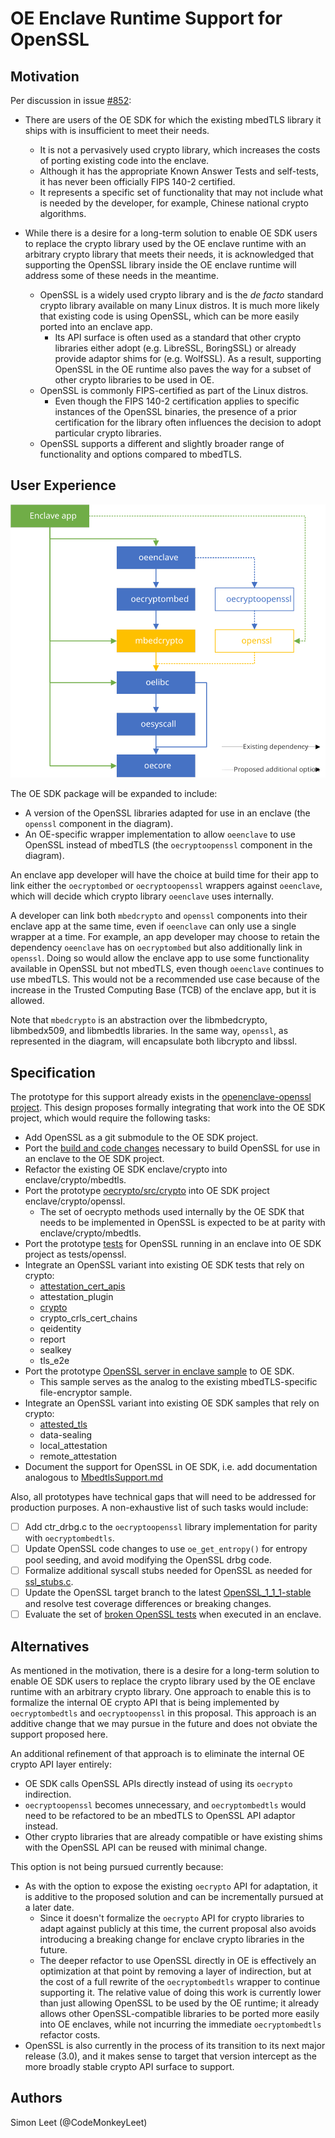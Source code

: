 # OE Enclave Runtime Support for OpenSSL

## Motivation

Per discussion in issue [#852](https://github.com/openenclave/openenclave/issues/852):

- There are users of the OE SDK for which the existing mbedTLS library it ships with is insufficient to meet their needs.
  - It is not a pervasively used crypto library, which increases the costs of porting existing code into the enclave.
  - Although it has the appropriate Known Answer Tests and self-tests, it has never been officially FIPS 140-2 certified.
  - It represents a specific set of functionality that may not include what is needed by the developer, for example, Chinese national crypto algorithms.

- While there is a desire for a long-term solution to enable OE SDK users to replace the crypto library used by the OE enclave runtime with an arbitrary crypto library that meets their needs, it is acknowledged that supporting the OpenSSL library inside the OE enclave runtime will address some of these needs in the meantime.
  - OpenSSL is a widely used crypto library and is the _de facto_ standard crypto library available on many Linux distros. It is much more likely that existing code is using OpenSSL, which can be more easily ported into an enclave app.
    - Its API surface is often used as a standard that other crypto libraries either adopt (e.g. LibreSSL, BoringSSL) or already provide adaptor shims for (e.g. WolfSSL). As a result, supporting OpenSSL in the OE runtime also paves the way for a subset of other crypto libraries to be used in OE.
  - OpenSSL is commonly FIPS-certified as part of the Linux distros.
    - Even though the FIPS 140-2 certification applies to specific instances of the OpenSSL binaries, the presence of a prior certification for the library often influences the decision to adopt particular crypto libraries.
  - OpenSSL supports a different and slightly broader range of functionality and options compared to mbedTLS.

## User Experience

![oecrypto integration with openssl](images/oe_crypto_openssl.svg)

The OE SDK package will be expanded to include:

- A version of the OpenSSL libraries adapted for use in an enclave (the `openssl` component in the diagram).
- An OE-specific wrapper implementation to allow `oeenclave` to use OpenSSL instead of mbedTLS (the `oecryptoopenssl` component in the diagram).

An enclave app developer will have the choice at build time for their app to link either the `oecryptombed` or `oecryptoopenssl` wrappers against `oeenclave`, which will decide which crypto library `oeenclave` uses internally.

A developer can link both `mbedcrypto` and `openssl` components into their enclave app at the same time, even if `oeenclave` can only use a single wrapper at a time. For example, an app developer may choose to retain the dependency `oeenclave` has on `oecryptombed` but also additionally link in `openssl`. Doing so would allow the enclave app to use some functionality available in OpenSSL but not mbedTLS, even though `oeenclave` continues to use mbedTLS. This would not be a recommended use case because of the increase in the Trusted Computing Base (TCB) of the enclave app, but it is allowed.

Note that `mbedcrypto` is an abstraction over the libmbedcrypto, libmbedx509, and
 libmbedtls libraries. In the same way, `openssl`, as represented in the diagram, will encapsulate both libcrypto and libssl.

## Specification

The prototype for this support already exists in the [openenclave-openssl project](https://github.com/openenclave/openenclave-openssl). This design proposes formally integrating that work into the OE SDK project, which would require the following tasks:

- Add OpenSSL as a git submodule to the OE SDK project.
- Port the [build and code changes](https://github.com/openenclave/openenclave-openssl/blob/master/0001-Get-openssl-to-build-against-MUSL-headers.-Use-SGX-r.patch) necessary to build OpenSSL for use in an enclave to the OE SDK project.
- Refactor the existing OE SDK enclave/crypto into enclave/crypto/mbedtls.
- Port the prototype [oecrypto/src/crypto](https://github.com/openenclave/openenclave-openssl/tree/master/oecrypto/src/crypto) into OE SDK project enclave/crypto/openssl.
  - The set of oecrypto methods used internally by the OE SDK that needs to be implemented in OpenSSL is expected to be at parity with enclave/crypto/mbedtls.
- Port the prototype [tests](https://github.com/openenclave/openenclave-openssl/tree/master/test) for OpenSSL running in an enclave into OE SDK project as tests/openssl.
- Integrate an OpenSSL variant into existing OE SDK tests that rely on crypto:
  - [attestation_cert_apis](https://github.com/openenclave/openenclave-openssl/tree/master/oecrypto/test/attestation_cert_apis)
  - attestation_plugin
  - [crypto](https://github.com/openenclave/openenclave-openssl/tree/master/oecrypto/test/crypto)
  - crypto_crls_cert_chains
  - qeidentity
  - report
  - sealkey
  - tls_e2e
- Port the prototype [OpenSSL server in enclave sample](https://github.com/openenclave/openenclave-openssl/tree/master/sample/openssl_server) to OE SDK.
  - This sample serves as the analog to the existing mbedTLS-specific file-encryptor sample.
- Integrate an OpenSSL variant into existing OE SDK samples that rely on crypto:
  - [attested_tls](https://github.com/openenclave/openenclave-openssl/tree/master/sample/attested_tls)
  - data-sealing
  - local_attestation
  - remote_attestation
- Document the support for OpenSSL in OE SDK, i.e. add documentation analogous to [MbedtlsSupport.md](https://github.com/openenclave/openenclave/blob/master/docs/MbedtlsSupport.md)

Also, all prototypes have technical gaps that will need to be addressed for production purposes. A non-exhaustive list of such tasks would include:

- [ ] Add ctr_drbg.c to the `oecryptoopenssl` library implementation for parity with `oecryptombedtls`.
- [ ] Update OpenSSL code changes to use `oe_get_entropy()` for entropy pool seeding, and avoid modifying the OpenSSL drbg code.
- [ ] Formalize additional syscall stubs needed for OpenSSL as needed for [ssl_stubs.c](https://github.com/openenclave/openenclave-openssl/blob/master/0001-Get-openssl-to-build-against-MUSL-headers.-Use-SGX-r.patch).
- [ ] Update the OpenSSL target branch to the latest [OpenSSL_1_1_1-stable](https://github.com/openssl/openssl/tree/OpenSSL_1_1_1-stable) and resolve test coverage differences or breaking changes.
- [ ] Evaluate the set of [broken OpenSSL tests](https://github.com/openenclave/openenclave-openssl/blob/master/test/tests.broken) when executed in an enclave.

## Alternatives

As mentioned in the motivation, there is a desire for a long-term solution to enable OE SDK users to replace the crypto library used by the OE enclave runtime with an arbitrary crypto library. One approach to enable this is to formalize the internal OE crypto API that is being implemented by `oecryptombedtls` and `oecryptoopenssl` in this proposal. This approach is an additive change that we may pursue in the future and does not obviate the support proposed here.

An additional refinement of that approach is to eliminate the internal OE crypto API layer entirely:

- OE SDK calls OpenSSL APIs directly instead of using its `oecrypto` indirection.
- `oecryptoopenssl` becomes unnecessary, and `oecryptombedtls` would need to be refactored to be an mbedTLS to OpenSSL API adaptor instead.
- Other crypto libraries that are already compatible or have existing shims with the OpenSSL API can be reused with minimal change.

This option is not being pursued currently because:

- As with the option to expose the existing `oecrypto` API for adaptation, it is additive to the proposed solution and can be incrementally pursued at a later date.
  - Since it doesn't formalize the `oecrypto` API for crypto libraries to adapt against publicly at this time, the current proposal also avoids introducing a breaking change for enclave crypto libraries in the future.
  - The deeper refactor to use OpenSSL directly in OE is effectively an optimization at that point by removing a layer of indirection, but at the cost of a full rewrite of the `oecryptombedtls` wrapper to continue supporting it. The relative value of doing this work is currently lower than just allowing OpenSSL to be used by the OE runtime; it already allows other OpenSSL-compatible libraries to be ported more easily into OE enclaves, while not incurring the immediate `oecryptombedtls` refactor costs.
- OpenSSL is also currently in the process of its transition to its next major release (3.0), and it makes sense to target that version intercept as the more broadly stable crypto API surface to support.

## Authors

Simon Leet (@CodeMonkeyLeet)

